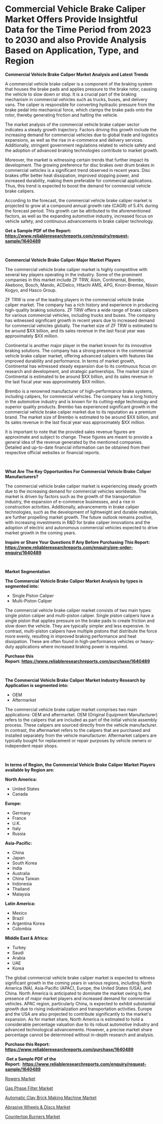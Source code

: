 <p><h1>Commercial Vehicle Brake Caliper Market Offers Provide Insightful Data for the Time Period from 2023 to 2030 and also Provide Analysis Based on Application, Type, and Region</h1></p><p><strong>Commercial Vehicle Brake Caliper Market Analysis and Latest Trends</strong></p>
<p><p>A commercial vehicle brake caliper is a component of the braking system that houses the brake pads and applies pressure to the brake rotor, causing the vehicle to slow down or stop. It is a crucial part of the braking mechanism in commercial vehicles such as trucks, buses, and delivery vans. The caliper is responsible for converting hydraulic pressure from the brake pedal into mechanical force, which clamps the brake pads onto the rotor, thereby generating friction and halting the vehicle.</p><p>The market analysis of the commercial vehicle brake caliper sector indicates a steady growth trajectory. Factors driving this growth include the increasing demand for commercial vehicles due to global trade and logistics expansions, as well as the rise in e-commerce and delivery services. Additionally, stringent government regulations related to vehicle safety and the adoption of advanced braking technologies contribute to market growth.</p><p>Moreover, the market is witnessing certain trends that further impact its development. The growing preference for disc brakes over drum brakes in commercial vehicles is a significant trend observed in recent years. Disc brakes offer better heat dissipation, improved stopping power, and increased durability, making them preferable for commercial applications. Thus, this trend is expected to boost the demand for commercial vehicle brake calipers.</p><p>According to the forecast, the commercial vehicle brake caliper market is projected to grow at a compound annual growth rate (CAGR) of 5.4% during the forecast period. This growth can be attributed to the aforementioned factors, as well as the expanding automotive industry, increased focus on vehicle safety, and continuous advancements in brake caliper technology.</p></p>
<p><strong>Get a Sample PDF of the Report:&nbsp; <a href="https://www.reliableresearchreports.com/enquiry/request-sample/1640489">https://www.reliableresearchreports.com/enquiry/request-sample/1640489</a></strong></p>
<p>&nbsp;</p>
<p><strong>Commercial Vehicle Brake Caliper Major Market Players</strong></p>
<p><p>The commercial vehicle brake caliper market is highly competitive with several key players operating in the industry. Some of the prominent companies in this market include ZF TRW, Aisin, Continental, Brembo, Akebono, Bosch, Mando, ACDelco, Hitachi AMS, APG, Knorr-Bremse, Nissin Kogyo, and Hasco Group.</p><p>ZF TRW is one of the leading players in the commercial vehicle brake caliper market. The company has a rich history and experience in producing high-quality braking solutions. ZF TRW offers a wide range of brake calipers for various commercial vehicles, including trucks and buses. The company has witnessed significant growth in recent years due to increased demand for commercial vehicles globally. The market size of ZF TRW is estimated to be around $XX billion, and its sales revenue in the last fiscal year was approximately $XX million.</p><p>Continental is another major player in the market known for its innovative braking solutions. The company has a strong presence in the commercial vehicle brake caliper market, offering advanced calipers with features like improved durability and performance. In terms of market growth, Continental has witnessed steady expansion due to its continuous focus on research and development, and strategic partnerships. The market size of Continental is estimated to be around $XX billion, and its sales revenue in the last fiscal year was approximately $XX million.</p><p>Brembo is a renowned manufacturer of high-performance brake systems, including calipers, for commercial vehicles. The company has a long history in the automotive industry and is known for its cutting-edge technology and superior quality products. Brembo has experienced significant growth in the commercial vehicle brake caliper market due to its reputation as a premium brand. The market size of Brembo is estimated to be around $XX billion, and its sales revenue in the last fiscal year was approximately $XX million.</p><p>It is important to note that the provided sales revenue figures are approximate and subject to change. These figures are meant to provide a general idea of the revenue generated by the mentioned companies. Detailed and up-to-date financial information can be obtained from their respective official websites or financial reports.</p></p>
<p>&nbsp;</p>
<p><strong>What Are The Key Opportunities For Commercial Vehicle Brake Caliper Manufacturers?</strong></p>
<p><p>The commercial vehicle brake caliper market is experiencing steady growth due to the increasing demand for commercial vehicles worldwide. The market is driven by factors such as the growth of the transportation industry, the expansion of e-commerce businesses, and a rise in construction activities. Additionally, advancements in brake caliper technologies, such as the development of lightweight and durable materials, are further propelling market growth. The future outlook remains positive, with increasing investments in R&D for brake caliper innovations and the adoption of electric and autonomous commercial vehicles expected to drive market growth in the coming years.</p></p>
<p><strong>Inquire or Share Your Questions If Any Before Purchasing This Report: <a href="https://www.reliableresearchreports.com/enquiry/pre-order-enquiry/1640489">https://www.reliableresearchreports.com/enquiry/pre-order-enquiry/1640489</a></strong></p>
<p>&nbsp;</p>
<p><strong>Market Segmentation</strong></p>
<p><strong>The Commercial Vehicle Brake Caliper Market Analysis by types is segmented into:</strong></p>
<p><ul><li>Single Piston Caliper</li><li>Multi-Piston Caliper</li></ul></p>
<p><p>The commercial vehicle brake caliper market consists of two main types: single piston caliper and multi-piston caliper. Single piston calipers have a single piston that applies pressure on the brake pads to create friction and slow down the vehicle. They are typically simpler and less expensive. In contrast, multi-piston calipers have multiple pistons that distribute the force more evenly, resulting in improved braking performance and heat dissipation. These are often found in high-performance vehicles or heavy-duty applications where increased braking power is required.</p></p>
<p><strong>Purchase this Report:&nbsp;<a href="https://www.reliableresearchreports.com/purchase/1640489">https://www.reliableresearchreports.com/purchase/1640489</a></strong></p>
<p>&nbsp;</p>
<p><strong>The Commercial Vehicle Brake Caliper Market Industry Research by Application is segmented into:</strong></p>
<p><ul><li>OEM</li><li>Aftermarket</li></ul></p>
<p><p>The commercial vehicle brake caliper market comprises two main applications: OEM and aftermarket. OEM (Original Equipment Manufacturer) refers to the calipers that are included as part of the initial vehicle assembly process. These calipers are sourced directly from the vehicle manufacturer. In contrast, the aftermarket refers to the calipers that are purchased and installed separately from the vehicle manufacturer. Aftermarket calipers are typically bought for replacement or repair purposes by vehicle owners or independent repair shops.</p></p>
<p>&nbsp;</p>
<p><strong>In terms of Region, the Commercial Vehicle Brake Caliper Market Players available by Region are:</strong></p>
<p>
    <p> <strong> North America: </strong>
        <ul>
            <li>United States</li>
            <li>Canada</li>
        </ul>
        </p> 
    <p> <strong> Europe: </strong>
        <ul>
            <li>Germany</li>
            <li>France</li>
            <li>U.K.</li>
            <li>Italy</li>
            <li>Russia</li>
        </ul>
        </p> 
    <p> <strong> Asia-Pacific: </strong>
        <ul>
            <li>China</li>
            <li>Japan</li>
            <li>South Korea</li>
            <li>India</li>
            <li>Australia</li>
            <li>China Taiwan</li>
            <li>Indonesia</li>
            <li>Thailand</li>
            <li>Malaysia</li>
        </ul>
        </p> 
    <p> <strong> Latin America: </strong>
        <ul>
            <li>Mexico</li>
            <li>Brazil</li>
            <li>Argentina Korea</li>
            <li>Colombia</li>
        </ul>
        </p> 
    <p> <strong> Middle East & Africa: </strong>
        <ul>
            <li>Turkey</li>
            <li>Saudi</li>
            <li>Arabia</li>
            <li>UAE</li>
            <li>Korea</li>
        </ul>
    </p>
    </p>
<p><p>The global commercial vehicle brake caliper market is expected to witness significant growth in the coming years in various regions, including North America (NA), Asia-Pacific (APAC), Europe, the United States (USA), and China. North America is anticipated to dominate the market owing to the presence of major market players and increased demand for commercial vehicles. APAC region, particularly China, is expected to exhibit substantial growth due to rising industrialization and transportation activities. Europe and the USA are also projected to contribute significantly to the market's expansion. As for market share, North America is estimated to hold a considerable percentage valuation due to its robust automotive industry and advanced technological advancements. However, a precise market share percentage cannot be determined without in-depth research and analysis.</p></p>
<p><strong>Purchase this Report: <a href="https://www.reliableresearchreports.com/purchase/1640489">https://www.reliableresearchreports.com/purchase/1640489</a></strong></p>
<p>&nbsp;<strong>Get a Sample PDF of the Report:&nbsp;&nbsp;<a href="https://www.reliableresearchreports.com/enquiry/request-sample/1640489">https://www.reliableresearchreports.com/enquiry/request-sample/1640489</a></strong></p>
<p><strong></strong></p>
<p><p><a href="https://www.linkedin.com/pulse/decoding-rowers-market-deep-dive-latest-trends-segmentation-nauwe/">Rowers Market</a></p><p><a href="https://medium.com/@amayabeahan/gas-phase-filter-market-insight-market-trends-growth-forecasted-from-2023-to-2030-e848a7d459cd">Gas Phase Filter Market</a></p><p><a href="https://medium.com/@lavernacole2023/automatic-clay-brick-making-machine-market-outlook-industry-overview-and-forecast-2023-to-2030-69a51ceaf238">Automatic Clay Brick Making Machine Market</a></p><p><a href="https://www.linkedin.com/pulse/abrasive-wheels-amp-discs-market-share-new-trends-analysis-report-fskle/">Abrasive Wheels & Discs Market</a></p><p><a href="https://www.linkedin.com/pulse/countertop-burners-market-insights-players-forecast-till-b7vpe/">Countertop Burners Market</a></p></p>